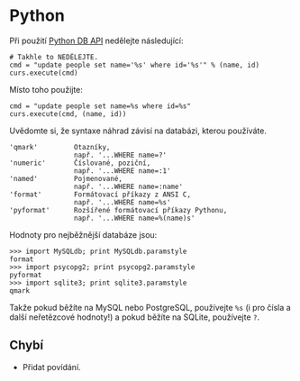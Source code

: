 Python
======

Při použití [Python DB API](http://wiki.python.org/moin/DatabaseProgramming/) nedělejte následující:

    # Takhle to NEDĚLEJTE.
    cmd = "update people set name='%s' where id='%s'" % (name, id)
    curs.execute(cmd)

Místo toho použijte:

    cmd = "update people set name=%s where id=%s"
    curs.execute(cmd, (name, id))

Uvědomte si, že syntaxe náhrad závisí na databázi, kterou používáte.

    'qmark'         Otazníky,
                    např. '...WHERE name=?'
    'numeric'       Číslované, poziční,
                    např. '...WHERE name=:1'
    'named'         Pojmenované,
                    např. '...WHERE name=:name'
    'format'        Formátovací příkazy z ANSI C,
                    např. '...WHERE name=%s'
    'pyformat'      Rozšířené formátovací příkazy Pythonu,
                    např. '...WHERE name=%(name)s'

Hodnoty pro nejběžnější databáze jsou:

    >>> import MySQLdb; print MySQLdb.paramstyle
    format
    >>> import psycopg2; print psycopg2.paramstyle
    pyformat
    >>> import sqlite3; print sqlite3.paramstyle
    qmark

Takže pokud běžíte na MySQL nebo PostgreSQL, používejte `%s` (i pro čísla a další
neřetězcové hodnoty!) a pokud běžíte na SQLite, používejte `?`.


Chybí
-----

-   Přidat povídání.

